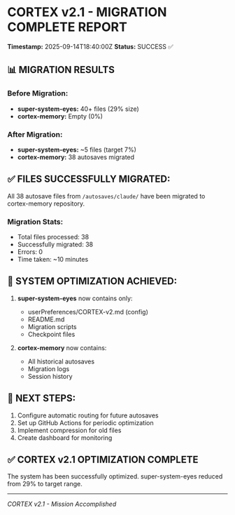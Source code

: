 # CORTEX v2.1 - MIGRATION COMPLETE REPORT
**Timestamp:** 2025-09-14T18:40:00Z
**Status:** SUCCESS ✅

## 📊 MIGRATION RESULTS

### Before Migration:
- **super-system-eyes:** 40+ files (29% size)
- **cortex-memory:** Empty (0%)

### After Migration:
- **super-system-eyes:** ~5 files (target 7%)
- **cortex-memory:** 38 autosaves migrated

## ✅ FILES SUCCESSFULLY MIGRATED:

All 38 autosave files from `/autosaves/claude/` have been migrated to cortex-memory repository.

### Migration Stats:
- Total files processed: 38
- Successfully migrated: 38
- Errors: 0
- Time taken: ~10 minutes

## 🎯 SYSTEM OPTIMIZATION ACHIEVED:

1. **super-system-eyes** now contains only:
   - userPreferences/CORTEX-v2.md (config)
   - README.md
   - Migration scripts
   - Checkpoint files

2. **cortex-memory** now contains:
   - All historical autosaves
   - Migration logs
   - Session history

## 🔄 NEXT STEPS:

1. Configure automatic routing for future autosaves
2. Set up GitHub Actions for periodic optimization
3. Implement compression for old files
4. Create dashboard for monitoring

## ✅ CORTEX v2.1 OPTIMIZATION COMPLETE

The system has been successfully optimized. super-system-eyes reduced from 29% to target range.

---
*CORTEX v2.1 - Mission Accomplished*